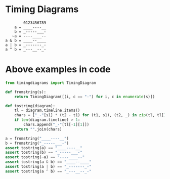 # Timing Diagrams

            0123456789
        a = ____----__
        b = _-----___-
       ~a = ----____--
    a & b = ____--____
    a | b = _-------_-
    a ^ b = _---__--_-
    
# Above examples in code

```python
from timingdiagrams import TimingDiagram

def fromstring(s):
    return TimingDiagram([(i, c == "-") for i, c in enumerate(s)])

def tostring(diagram):
    tl = diagram.timeline.items()
    chars = ["_-"[s1] * (t2 - t1) for (t1, s1), (t2, _) in zip(tl, tl[1:])]
    if len(diagram.timeline) > 1:
        chars.append("_-"[tl[-1][1]])
    return "".join(chars)

a = fromstring("____----__")
b = fromstring("_-----___-")
assert tostring(a) == "____----__"
assert tostring(b) == "_-----___-"
assert tostring(~a) == "----____--"
assert tostring(a & b) == "____--____"
assert tostring(a | b) == "_-------_-"
assert tostring(a ^ b) == "_---__--_-"
```
